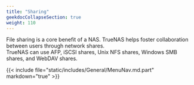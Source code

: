 ```yaml
---
title: "Sharing"
geekdocCollapseSection: true
weight: 110
---
```


File sharing is a core benefit of a NAS. TrueNAS helps foster collaboration between users through network shares.  
TrueNAS can use AFP, iSCSI shares, Unix NFS shares, Windows SMB shares, and WebDAV shares. 

{{< include file="static/includes/General/MenuNav.md.part" markdown="true" >}}
